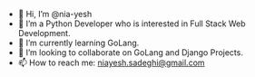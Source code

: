 - 👋 Hi, I’m @nia-yesh
- 👀 I’m a Python Developer who is interested in Full Stack Web Development.
- 🌱 I’m currently learning GoLang.
- 💞️ I’m looking to collaborate on GoLang and Django Projects.
- 📫 How to reach me: niayesh.sadeghi@gmail.com

<!---
nia-yesh/nia-yesh is a ✨ special ✨ repository because its `README.md` (this file) appears on your GitHub profile.
You can click the Preview link to take a look at your changes.
--->
